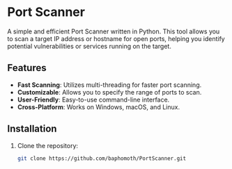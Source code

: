 # Port Scanner

A simple and efficient Port Scanner written in Python. This tool allows you to scan a target IP address or hostname for open ports, helping you identify potential vulnerabilities or services running on the target.

## Features

- **Fast Scanning**: Utilizes multi-threading for faster port scanning.
- **Customizable**: Allows you to specify the range of ports to scan.
- **User-Friendly**: Easy-to-use command-line interface.
- **Cross-Platform**: Works on Windows, macOS, and Linux.

## Installation

1. Clone the repository:
   ```bash
   git clone https://github.com/baphomoth/PortScanner.git
